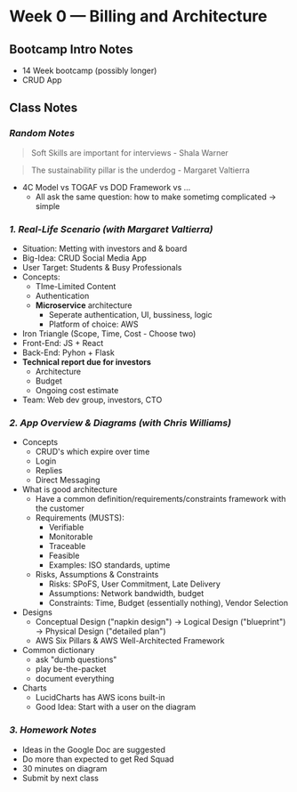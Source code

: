 # Week 0 — Billing and Architecture


## Bootcamp Intro Notes

- 14 Week bootcamp (possibly longer)
- CRUD App


## Class Notes

### _Random Notes_

> Soft Skills are important for interviews - Shala Warner

> The sustainability pillar is the underdog - Margaret Valtierra
- 4C Model vs TOGAF vs DOD Framework vs ...
  - All ask the same question: how to make sometimg complicated → simple 

### _1. Real-Life Scenario (with Margaret Valtierra)_
  - Situation: Metting with investors and & board
  - Big-Idea: CRUD Social Media App
  - User Target: Students & Busy Professionals 
  - Concepts: 
    - TIme-Limited Content
    - Authentication
    - **Microservice** architecture
      - Seperate authentication, UI, bussiness, logic
      - Platform of choice: AWS
  - Iron Triangle (Scope, Time, Cost - Choose two)
  - Front-End: JS + React
  - Back-End: Pyhon + Flask
  - **Technical report due for investors**
    - Architecture
    - Budget
    - Ongoing cost estimate
  - Team: Web dev group, investors, CTO

### _2. App Overview & Diagrams (with Chris Williams)_
  - Concepts
    - CRUD's which expire over time
    - Login
    - Replies
    - Direct Messaging
  - What is good architecture
    - Have a common definition/requirements/constraints framework with the customer
    - Requirements (MUSTS):
      - Verifiable
      - Monitorable
      - Traceable
      - Feasible
      - Examples: ISO standards, uptime
    - Risks, Assumptions & Constraints
      - Risks: SPoFS, User Commitment, Late Delivery
      - Assumptions: Network bandwidth, budget
      - Constraints: Time, Budget (essentially nothing), Vendor Selection
  - Designs 
    - Conceptual Design ("napkin design") → Logical Design ("blueprint") → Physical Design ("detailed plan")
    - AWS Six Pillars & AWS Well-Architected Framework
  - Common dictionary
    - ask "dumb questions"
    - play be-the-packet
    - document everything
  - Charts
    - LucidCharts has AWS icons built-in
    - Good Idea: Start with a user on the diagram
  
  
### _3. Homework Notes_  
  - Ideas in the Google Doc are suggested
  - Do more than expected to get Red Squad
  - 30 minutes on diagram
  - Submit by next class


